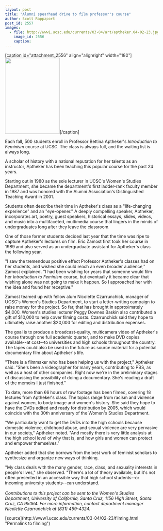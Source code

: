 ```yaml
---
layout: post
title: "Alumni spearhead drive to film professor's course"
author: Scott Rappaport
post_id: 2557
images:
  - file: http://www1.ucsc.edu/currents/03-04/art/aptheker.04-02-23.jpg
    image_id: 2556
    caption: 
---
```


[caption id="attachment_2556" align="alignright" width="180"]<a href="http://localhost/mysite/wp-content/uploads/2004/02/aptheker.04-02-23.jpg"><img class="size-full wp-image-2556" src="http://localhost/mysite/wp-content/uploads/2004/02/aptheker.04-02-23.jpg" alt="" width="180" height="249" /></a>[/caption]
<p>
  Each fall, 500 students enroll in Professor Bettina Aptheker's <i>Introduction to Feminism</i> course at UCSC. The class is always full, and the waiting list is always long.
</p>
<p>
  A scholar of history with a national reputation for her talents as an instructor, Aptheker has been teaching this popular course for the past 24 years.
</p>
<p>
  Starting out in 1980 as the sole lecturer in UCSC's Women's Studies Department, she became the department's first ladder-rank faculty member in 1987 and was honored with the Alumni Association's Distinguished Teaching Award in 2001.<br>
</p>
<p>
  Students often describe their time in Aptheker's class as a "life-changing experience" and an "eye-opener." A deeply compelling speaker, Aptheker, incorporates art, poetry, guest speakers, historical essays, slides, videos, and music into a multifaceted, multimedia course that lingers in the minds of undergraduates long after they leave the classroom.<br>
</p>
<p>
  One of those former students decided last year that the time was ripe to capture Aptheker's lectures on film. Eric Zamost first took her course in 1989 and also served as an undergraduate assistant for Aptheker's class the following year.<br>
</p>
<p>
  "I saw the tremendous positive effect Professor Aptheker's classes had on her students, and wished she could reach an even broader audience," Zamost explained. "I had been wishing for years that someone would film her <i>Introduction to Feminism</i> course, but eventually it became clear that wishing alone was not going to make it happen. So I approached her with the idea and found her receptive."<br>
</p>
<p>
  Zamost teamed up with fellow alum Nicolette Czarrunchick, manager of UCSC's Women's Studies Department, to start a letter-writing campaign to raise money for the project. So far, that has brought in approximately $4,000. Women's studies lecturer Peggy Downes Baskin also contributed a gift of $10,000 to help cover filming costs. Czarrunchick said they hope to ultimately raise another $20,000 for editing and distribution expenses.<br>
</p>
<p>
  The goal is to produce a broadcast-quality, multicamera video of Aptheker's course through one full academic quarter, and to make DVD copies available--at cost--to universities and high schools throughout the country. The tapes could also be used in the future as source material for a potential documentary film about Aptheker's life.<br>
</p>
<p>
  "There is a filmmaker who has been helping us with the project," Aptheker said. "She's been a videographer for many years, contributing to PBS, as well as a host of other companies. Right now we're in the preliminary stages of discussing the possibility of doing a documentary. She's reading a draft of the memoirs I just finished."<br>
</p>
<p>
  To date, more than 66 hours of raw footage has been filmed, covering 18 lectures from Aptheker's class. The topics range from racism and violence against women, to body image and women's history. She said they hope to have the DVDs edited and ready for distribution by 2005, which would coincide with the 30th anniversary of the Women's Studies Department.<br>
</p>
<p>
  "We particularly want to get the DVDs into the high schools because domestic violence, childhood abuse, and sexual violence are very pervasive in our society," Aptheker noted. "And mostly there is very little analysis at the high school level of why that is, and how girls and women can protect and empower themselves."<br>
</p>
<p>
  Aptheker added that she borrows from the best work of feminist scholars to synthesize and organize new ways of thinking.<br>
</p>
<p>
  "My class deals with the many gender, race, class, and sexuality interests in people's lives," she observed. "There's a lot of theory available, but it's not often presented in an accessible way that high school students--or incoming university students--can understand.<br>
  <br>
  <i>Contributions to this project can be sent to the Women's Studies Department, University of California, Santa Cruz, 1156 High Street, Santa Cruz, CA 95064. For more information, contact department manager Nicolette Czarrunchick at (831) 459-4324.</i>
</p>
[source](http://www1.ucsc.edu/currents/03-04/02-23/filming.html "Permalink to filming")
